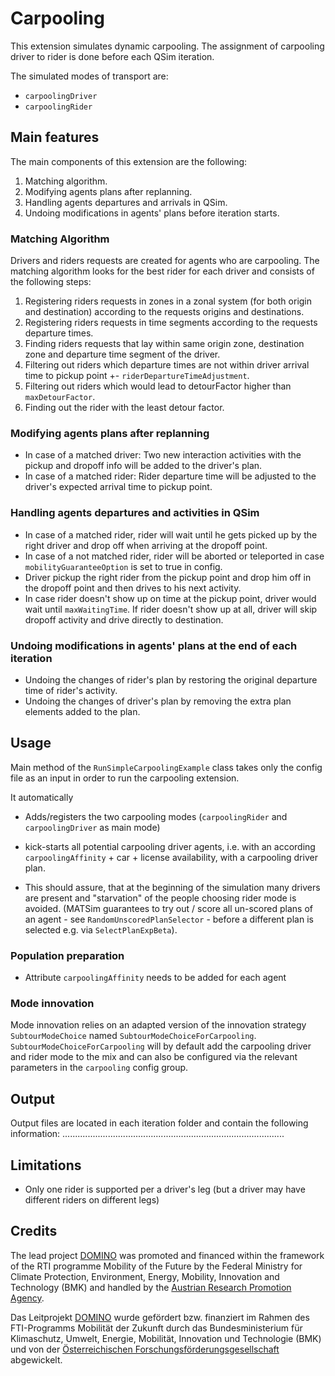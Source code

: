 # Carpooling

This extension simulates dynamic carpooling.
The assignment of carpooling driver to rider is done before each QSim iteration.

The simulated modes of transport are:
- `carpoolingDriver`
- `carpoolingRider`

## Main features

The main components of this extension are the following:

1. Matching algorithm.
2. Modifying agents plans after replanning.
3. Handling agents departures and arrivals in QSim.
4. Undoing modifications in agents' plans before iteration starts.

### Matching Algorithm
Drivers and riders requests are created for agents who are carpooling.
The matching algorithm looks for the best rider for each driver and consists of the following steps:

1. Registering riders requests in zones in a zonal system (for both origin and destination) according to the requests origins and destinations.
2. Registering riders requests in time segments according to the requests departure times.
3. Finding riders requests that lay within same origin zone, destination zone and departure time segment of the driver.
4. Filtering out riders which departure times are not within driver arrival time to pickup point +- `riderDepartureTimeAdjustment`.
5. Filtering out riders which would lead to detourFactor higher than `maxDetourFactor`.
6. Finding out the rider with the least detour factor.

### Modifying agents plans after replanning
- In case of a matched driver: Two new interaction activities with the pickup and dropoff info will be added to the driver's plan.
- In case of a matched rider: Rider departure time will be adjusted to the driver's expected arrival time to pickup point.

### Handling agents departures and activities in QSim
- In case of a matched rider, rider will wait until he gets picked up by the right driver and drop off when arriving at the dropoff point.
- In case of a not matched rider, rider will be aborted or teleported in case `mobilityGuaranteeOption` is set to true in config.
- Driver pickup the right rider from the pickup point and drop him off in the dropoff point and then drives to his next activity.
- In case rider doesn't show up on time at the pickup point, driver would wait until `maxWaitingTime`. If rider doesn't show up at all, driver will skip dropoff activity and drive directly to destination.

### Undoing modifications in agents' plans  at the end of each iteration
- Undoing the changes of rider's plan by restoring the original departure time of rider's activity.
- Undoing the changes of driver's plan by removing the extra plan elements added to the plan.

## Usage

Main method of the `RunSimpleCarpoolingExample` class takes only the config file as an input in order to run the carpooling extension.

It automatically
- Adds/registers the two carpooling modes (`carpoolingRider` and `carpoolingDriver` as main mode)
- kick-starts all potential carpooling driver agents, i.e. with an according `carpoolingAffinity` + car + license availability, with a carpooling driver plan.
  
- This should assure, that at the beginning of the simulation many drivers are present and "starvation" of the people choosing rider mode is avoided.
  (MATSim guarantees to try out / score all un-scored plans of an agent - see `RandomUnscoredPlanSelector` - before a different plan is selected e.g. via `SelectPlanExpBeta`).

### Population preparation

- Attribute `carpoolingAffinity` needs to be added for each agent

### Mode innovation

Mode innovation relies on an adapted version of the innovation strategy `SubtourModeChoice` named `SubtourModeChoiceForCarpooling`.
`SubtourModeChoiceForCarpooling` will by default add the carpooling driver and rider mode to the mix and can also be configured via the relevant parameters in the `carpooling` config group.

## Output

Output files are located in each iteration folder and contain the following information:
........................................................................................

## Limitations

- Only one rider is supported per a driver's leg (but a driver may have different riders on different legs)

## Credits

The lead project [DOMINO](https://www.domino-maas.at/) was promoted and financed within the framework of the RTI programme Mobility of the Future by the Federal Ministry for Climate Protection, Environment, Energy, Mobility, Innovation and Technology (BMK) and handled by the [Austrian Research Promotion Agency](https://projekte.ffg.at/projekt/3300226).

Das Leitprojekt [DOMINO](https://www.domino-maas.at/) wurde gefördert bzw. finanziert im Rahmen des FTI-Programms Mobilität der Zukunft durch das Bundesministerium für Klimaschutz, Umwelt, Energie, Mobilität, Innovation und Technologie (BMK) und von der [Österreichischen Forschungsförderungsgesellschaft](https://projekte.ffg.at/projekt/3300226) abgewickelt.
